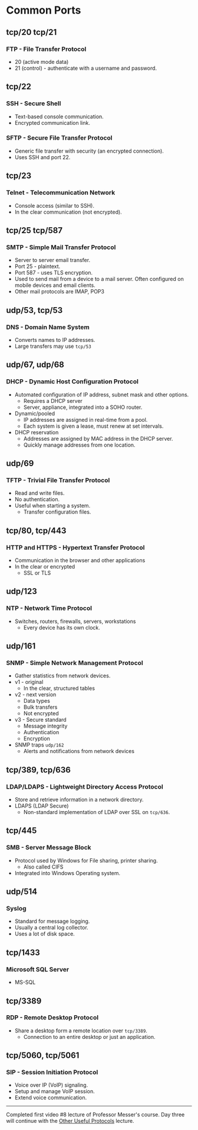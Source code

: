 # Common Ports

## tcp/20 tcp/21
### FTP - File Transfer Protocol
* 20 (active mode data)
* 21 (control) - authenticate with a username and password.

## tcp/22
### SSH - Secure Shell
* Text-based console communication.
* Encrypted communication link.

### SFTP - Secure File Transfer Protocol
* Generic file transfer with security (an encrypted connection).
* Uses SSH and port 22.

## tcp/23
### Telnet - Telecommunication Network
* Console access (similar to SSH).
* In the clear communication (not encrypted).

## tcp/25 tcp/587
### SMTP - Simple Mail Transfer Protocol
* Server to server email transfer.
* Port 25 - plaintext.
* Port 587 - uses TLS encryption.
* Used to send mail from a device to a mail server. Often configured on mobile devices and email clients.
* Other mail protocols are IMAP, POP3

## udp/53, tcp/53
### DNS - Domain Name System
* Converts names to IP addresses.
* Large transfers may use `tcp/53`

## udp/67, udp/68
### DHCP - Dynamic Host Configuration Protocol
* Automated configuration of IP address, subnet mask and other options.
    * Requires a DHCP server
    * Server, appliance, integrated into a SOHO router.
* Dynamic/pooled
    * IP addresses are assigned in real-time from a pool.
    * Each system is given a lease, must renew at set intervals.
* DHCP reservation
    * Addresses are assigned by MAC address in the DHCP server.
    * Quickly manage addresses from one location.

## udp/69
### TFTP - Trivial File Transfer Protocol
* Read and write files.
* No authentication.
* Useful when starting a system.
    * Transfer configuration files.

## tcp/80, tcp/443
### HTTP and HTTPS - Hypertext Transfer Protocol
* Communication in the browser and other applications
* In the clear or encrypted
    * SSL or TLS

## udp/123
### NTP - Network Time Protocol
* Switches, routers, firewalls, servers, workstations
    * Every device has its own clock.

## udp/161
### SNMP - Simple Network Management Protocol
* Gather statistics from network devices.
* v1 - original
    * In the clear, structured tables
* v2 - next version
    * Data types
    * Bulk transfers
    * Not encrypted
* v3 - Secure standard
    * Message integrity
    * Authentication
    * Encryption
* SNMP traps `udp/162`
    * Alerts and notifications from network devices

## tcp/389, tcp/636
### LDAP/LDAPS - Lightweight Directory Access Protocol
* Store and retrieve information in a network directory.
* LDAPS (LDAP Secure)
    * Non-standard implementation of LDAP over SSL on `tcp/636`.

## tcp/445
### SMB - Server Message Block
* Protocol used by Windows for File sharing, printer sharing.
    * Also called CIFS
* Integrated into Windows Operating system.

## udp/514
### Syslog
* Standard for message logging.
* Usually a central log collector.
* Uses a lot of disk space.

## tcp/1433
### Microsoft SQL Server
* MS-SQL

## tcp/3389
### RDP - Remote Desktop Protocol
* Share a desktop form a remote location over `tcp/3389`.
    * Connection to an entire desktop or just an application.

## tcp/5060, tcp/5061
### SIP - Session Initiation Protocol
* Voice over IP (VoIP) signaling.
* Setup and manage VoIP session.
* Extend voice communication.

****************

Completed first video #8 lecture of Professor Messer's course. Day three will continue with the [Other Useful Protocols](https://www.youtube.com/watch?v=5BahWbszVAY&list=PLG49S3nxzAnl_tQe3kvnmeMid0mjF8Le8&index=9) lecture.
